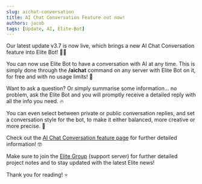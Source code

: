 ```yaml
---
slug: aichat-conversation
title: AI Chat Conversation Feature out now!
authors: jacob
tags: [Update, AI, Elite-Bot]
---
```


Our latest update v3.7 is now live, which brings a new AI Chat Conversation feature into Elite Bot! 🤖💬

You can now use Elite Bot to have a conversation with AI at any time. This is simply done through the **/aichat** command on any server with Elite Bot on it, for free and with no usage limits! 💪

Want to ask a question? Or simply summarise some information... no problem, ask the Elite Bot and you will promptly receive a detailed reply with all the info you need. 🔥

You can even select between private or public conversation replies, and set a conversation style for the bot, to make it either balanced, more creative or more precise. 🙌

Check out the [AI Chat Conversation feature page](../../docs/aichat-feature) for further detailed information! 🤓

Make sure to join the [Elite Group](https://discord.elite-bot.com) (support server) for further detailed project notes and to stay updated with the latest Elite news!

Thank you for reading! ⭐